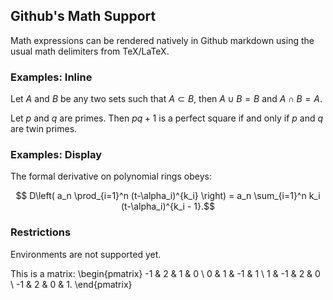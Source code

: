 ## Github's Math Support

Math expressions can be rendered natively in Github markdown using the usual math delimiters from TeX/LaTeX.

### Examples: Inline

Let $A$ and $B$ be any two sets such that $A \subset B$, then $A \cup B = B$ and $A \cap B = A$.

Let $p$ and $q$ are primes. Then $pq + 1$ is a perfect square if and only if $p$ and $q$ are twin primes.

### Examples: Display

The formal derivative on polynomial rings obeys:

$$ D\left( a_n \prod_{i=1}^n (t-\alpha_i)^{k_i} \right) = a_n \sum_{i=1}^n k_i (t-\alpha_i)^{k_i - 1}.$$

### Restrictions

Environments are not supported yet.

This is a matrix: 
\begin{pmatrix}
 -1 & 2 & 1 & 0 \\
 0  & 1 & -1 & 1 \\
 1 & -1 & 2 & 0 \\
 -1 & 2 & 0 & 1.
\end{pmatrix}
